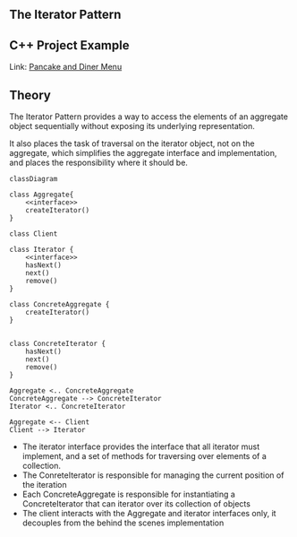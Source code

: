 ## The Iterator Pattern

## C++ Project Example
Link: [Pancake and Diner Menu](https://github.com/akormous/design-patterns/tree/main/Code/IteratorPattern/)

## Theory

The Iterator Pattern provides a way to access the elements of an aggregate object sequentially without exposing its underlying representation.

It also places the task of traversal on the iterator object, not on the aggregate, which simplifies the aggregate interface and implementation, and places the responsibility where it should be.

```mermaid
classDiagram

class Aggregate{
    <<interface>>
    createIterator()
}

class Client

class Iterator {
    <<interface>>
    hasNext()
    next()
    remove()
}

class ConcreteAggregate {
    createIterator()
}


class ConcreteIterator {
    hasNext()
    next()
    remove()
}

Aggregate <.. ConcreteAggregate
ConcreteAggregate --> ConcreteIterator
Iterator <.. ConcreteIterator

Aggregate <-- Client
Client --> Iterator

```

- The iterator interface provides the interface that all iterator must implement, and a set of methods for traversing over elements of a collection.
- The ConreteIterator is responsible for managing the current position of the iteration
- Each ConcreteAggregate is responsible for instantiating a ConcreteIterator that can iterator over its collection of objects
- The client interacts with the Aggregate and iterator interfaces only, it decouples from the behind the scenes implementation